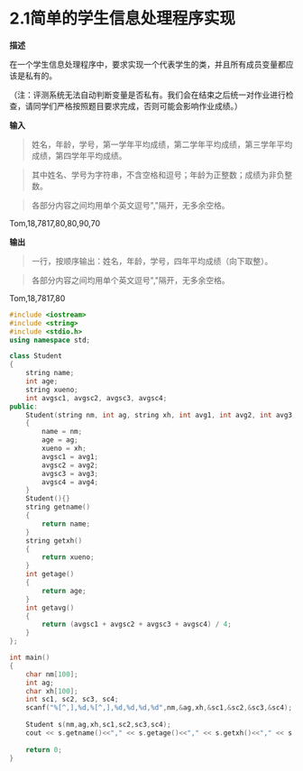 # 2.1简单的学生信息处理程序实现
**描述**

在一个学生信息处理程序中，要求实现一个代表学生的类，并且所有成员变量都应该是私有的。

（注：评测系统无法自动判断变量是否私有。我们会在结束之后统一对作业进行检查，请同学们严格按照题目要求完成，否则可能会影响作业成绩。）

**输入**

>姓名，年龄，学号，第一学年平均成绩，第二学年平均成绩，第三学年平均成绩，第四学年平均成绩。

>其中姓名、学号为字符串，不含空格和逗号；年龄为正整数；成绩为非负整数。

>各部分内容之间均用单个英文逗号","隔开，无多余空格。

Tom,18,7817,80,80,90,70


**输出**

>一行，按顺序输出：姓名，年龄，学号，四年平均成绩（向下取整）。

>各部分内容之间均用单个英文逗号","隔开，无多余空格。


Tom,18,7817,80

```c++
#include <iostream>
#include <string>
#include <stdio.h>
using namespace std;

class Student
{
	string name;
	int age;
	string xueno;
	int avgsc1, avgsc2, avgsc3, avgsc4;
public:	
	Student(string nm, int ag, string xh, int avg1, int avg2, int avg3, int avg4)
	{
		name = nm;
		age = ag;
		xueno = xh;
		avgsc1 = avg1;
		avgsc2 = avg2;
		avgsc3 = avg3;
		avgsc4 = avg4;
	}
	Student(){}
	string getname()
	{
		return name;
	}
	string getxh()
	{
		return xueno;
	}
	int getage()
	{
		return age;
	}
	int getavg()
	{
		return (avgsc1 + avgsc2 + avgsc3 + avgsc4) / 4;
	}
};

int main()
{
	char nm[100];
	int ag;
	char xh[100];
	int sc1, sc2, sc3, sc4;
	scanf("%[^,],%d,%[^,],%d,%d,%d,%d",nm,&ag,xh,&sc1,&sc2,&sc3,&sc4);
	
	Student s(nm,ag,xh,sc1,sc2,sc3,sc4);
	cout << s.getname()<<"," << s.getage()<<"," << s.getxh()<<"," << s.getavg() << endl;
	
	return 0;
}



```

